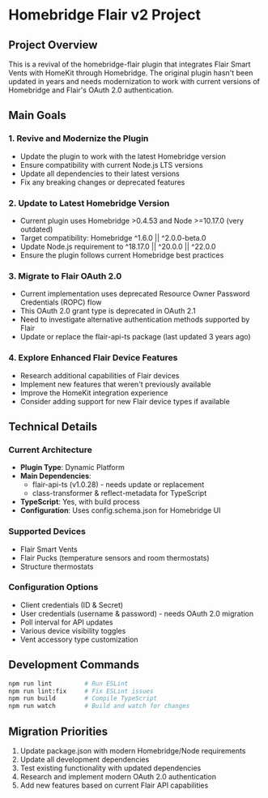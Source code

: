 # Homebridge Flair v2 Project

## Project Overview
This is a revival of the homebridge-flair plugin that integrates Flair Smart Vents with HomeKit through Homebridge. The original plugin hasn't been updated in years and needs modernization to work with current versions of Homebridge and Flair's OAuth 2.0 authentication.

## Main Goals

### 1. Revive and Modernize the Plugin
- Update the plugin to work with the latest Homebridge version
- Ensure compatibility with current Node.js LTS versions
- Update all dependencies to their latest versions
- Fix any breaking changes or deprecated features

### 2. Update to Latest Homebridge Version
- Current plugin uses Homebridge >0.4.53 and Node >=10.17.0 (very outdated)
- Target compatibility: Homebridge ^1.6.0 || ^2.0.0-beta.0
- Update Node.js requirement to ^18.17.0 || ^20.0.0 || ^22.0.0
- Ensure the plugin follows current Homebridge best practices

### 3. Migrate to Flair OAuth 2.0
- Current implementation uses deprecated Resource Owner Password Credentials (ROPC) flow
- This OAuth 2.0 grant type is deprecated in OAuth 2.1
- Need to investigate alternative authentication methods supported by Flair
- Update or replace the flair-api-ts package (last updated 3 years ago)

### 4. Explore Enhanced Flair Device Features
- Research additional capabilities of Flair devices
- Implement new features that weren't previously available
- Improve the HomeKit integration experience
- Consider adding support for new Flair device types if available

## Technical Details

### Current Architecture
- **Plugin Type**: Dynamic Platform
- **Main Dependencies**: 
  - flair-api-ts (v1.0.28) - needs update or replacement
  - class-transformer & reflect-metadata for TypeScript
- **TypeScript**: Yes, with build process
- **Configuration**: Uses config.schema.json for Homebridge UI

### Supported Devices
- Flair Smart Vents
- Flair Pucks (temperature sensors and room thermostats)
- Structure thermostats

### Configuration Options
- Client credentials (ID & Secret)
- User credentials (username & password) - needs OAuth 2.0 migration
- Poll interval for API updates
- Various device visibility toggles
- Vent accessory type customization

## Development Commands
```bash
npm run lint         # Run ESLint
npm run lint:fix     # Fix ESLint issues
npm run build        # Compile TypeScript
npm run watch        # Build and watch for changes
```

## Migration Priorities
1. Update package.json with modern Homebridge/Node requirements
2. Update all development dependencies
3. Test existing functionality with updated dependencies
4. Research and implement modern OAuth 2.0 authentication
5. Add new features based on current Flair API capabilities